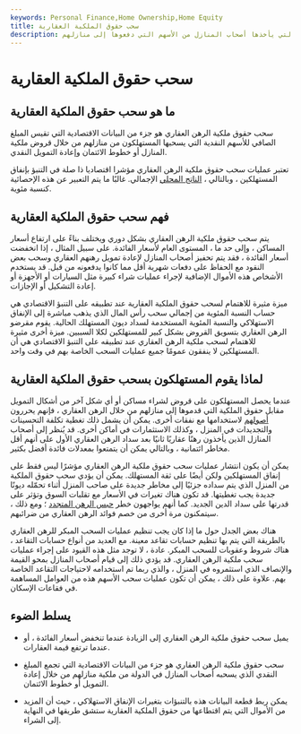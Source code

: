 ```yaml
---
keywords: Personal Finance,Home Ownership,Home Equity
title: سحب حقوق الملكية العقارية
description: سحب حقوق ملكية الرهن العقاري هو إجمالي حقوق الملكية التي يأخذها أصحاب المنازل من الأسهم التي دفعوها إلى منازلهم.
---
```


# سحب حقوق الملكية العقارية
## ما هو سحب حقوق الملكية العقارية

سحب حقوق ملكية الرهن العقاري هو جزء من البيانات الاقتصادية التي تقيس المبلغ الصافي للأسهم النقدية التي يسحبها المستهلكون من منازلهم من خلال قروض ملكية المنازل أو خطوط الائتمان وإعادة التمويل النقدي.

تعتبر عمليات سحب حقوق ملكية الرهن العقاري مؤشرا اقتصاديا ذا صلة في التنبؤ بإنفاق المستهلكين ، وبالتالي ، [الناتج المحلي](/gdp) الإجمالي. غالبًا ما يتم التعبير عن هذه الإحصائية كنسبة مئوية.

## فهم سحب حقوق الملكية العقارية

يتم سحب حقوق ملكية الرهن العقاري بشكل دوري ويختلف بناءً على ارتفاع أسعار المساكن ، وإلى حد ما ، المستوى العام لأسعار الفائدة. على سبيل المثال ، إذا انخفضت أسعار الفائدة ، فقد يتم تحفيز أصحاب المنازل لإعادة تمويل رهنهم العقاري وسحب بعض النقود مع الحفاظ على دفعات شهرية أقل مما كانوا يدفعونه من قبل. قد يستخدم الأشخاص هذه الأموال الإضافية لإجراء عمليات شراء كبيرة مثل السيارات أو الأجهزة أو إعادة التشكيل أو الإجازات.

ميزة مثيرة للاهتمام لسحب حقوق الملكية العقارية عند تطبيقه على التنبؤ الاقتصادي هي حساب النسبة المئوية من إجمالي سحب رأس المال الذي يذهب مباشرة إلى الإنفاق الاستهلاكي والنسبة المئوية المستخدمة لسداد ديون المستهلك الحالية. يقوم مقرضو الرهن العقاري بتسويق القروض بشكل كبير للمستهلكين لكلا السببين. ميزة أخرى مثيرة للاهتمام لسحب ملكية الرهن العقاري عند تطبيقه على التنبؤ الاقتصادي هي أن المستهلكين لا ينفقون عمومًا جميع عمليات السحب الخاصة بهم في وقت واحد.

## لماذا يقوم المستهلكون بسحب حقوق الملكية العقارية

عندما يحصل المستهلكون على قروض لشراء مساكن أو أي شكل آخر من أشكال التمويل مقابل حقوق الملكية التي قدموها إلى منازلهم من خلال الرهن العقاري ، فإنهم يحررون [أصولهم](/asset) لاستخدامها مع نفقات أخرى. يمكن أن يشمل ذلك تغطية تكلفة التحسينات والتجديدات في المنزل ، وكذلك الاستثمارات في أماكن أخرى. قد يُنظر إلى أصحاب المنازل الذين يأخذون رهنًا عقاريًا ثانيًا بعد سداد الرهن العقاري الأول على أنهم أقل مخاطر ائتمانية ، وبالتالي يمكن أن يتمتعوا بمعدلات فائدة أفضل بكثير.

يمكن أن يكون انتشار عمليات سحب حقوق ملكية الرهن العقاري مؤشرًا ليس فقط على إنفاق المستهلكين ولكن أيضًا على ثقة المستهلك. يمكن أن يؤدي سحب حقوق الملكية من المنزل الذي يتم سداده جزئيًا إلى مخاطر جديدة على صاحب المنزل أثناء تحمّله ديونًا جديدة يجب تغطيتها. قد تكون هناك تغيرات في الأسعار مع تقلبات السوق وتؤثر على قدرتها على سداد الدين الجديد. كما أنهم يواجهون خطر [حبس الرهن المتجدد](/foreclosure) ؛ ومع ذلك ، سيتمكنون مرة أخرى من خصم فوائد الرهن العقاري من ضرائبهم.

هناك بعض الجدل حول ما إذا كان يجب تنظيم عمليات السحب المبكر للرهن العقاري بالطريقة التي يتم بها تنظيم حسابات تقاعد معينة. مع العديد من أنواع حسابات التقاعد ، هناك شروط وعقوبات للسحب المبكر. عادة ، لا توجد مثل هذه القيود على إجراء عمليات سحب ملكية الرهن العقاري. قد يؤدي ذلك إلى قيام أصحاب المنازل بمحو القيمة والإنصاف الذي استثمروه في المنزل ، والذي ربما تم استخدامه لاحتياجات التقاعد الخاصة بهم. علاوة على ذلك ، يمكن أن تكون عمليات سحب الأسهم هذه من العوامل المساهمة في فقاعات الإسكان.

## يسلط الضوء

- يميل سحب حقوق ملكية الرهن العقاري إلى الزيادة عندما تنخفض أسعار الفائدة ، أو عندما ترتفع قيمة العقارات.

- سحب حقوق ملكية الرهن العقاري هو جزء من البيانات الاقتصادية التي تجمع المبلغ النقدي الذي يسحبه أصحاب المنازل في الدولة من ملكية منازلهم من خلال إعادة التمويل أو خطوط الائتمان.

- يمكن ربط قطعة البيانات هذه بالتنبؤات بتغيرات الإنفاق الاستهلاكي ، حيث أن المزيد من الأموال التي يتم اقتطاعها من حقوق الملكية العقارية ستشق طريقها في النهاية إلى الشراء.

